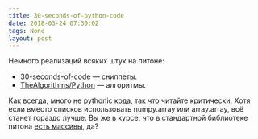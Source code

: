 ```yaml
---
title: 30-seconds-of-python-code
date: 2018-03-24 07:30:02
tags: None
layout: post
---
```


Немного реализаций всяких штук на питоне:

+ [30-seconds-of-code](https://github.com/kriadmin/30-seconds-of-python-code) — сниппеты.
+ [TheAlgorithms/Python](https://github.com/TheAlgorithms/Python) — алгоритмы.

Как всегда, много не pythonic кода, так что читайте критически. Хотя если вместо списков использовать numpy.array или array.array, всё станет гораздо лучше. Вы же в курсе, что в стандартной библиотеке питона [есть массивы](https://docs.python.org/3/library/array.html), да?
